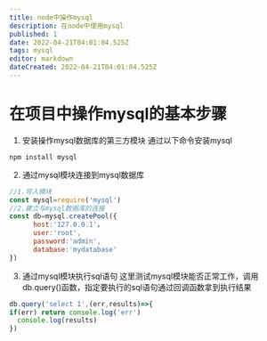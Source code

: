 ```yaml
---
title: node中操作mysql
description: 在node中使用mysql
published: 1
date: 2022-04-21T04:01:04.525Z
tags: mysql
editor: markdown
dateCreated: 2022-04-21T04:01:04.525Z
---
```


# 在项目中操作mysql的基本步骤
1. 安装操作mysql数据库的第三方模块
通过以下命令安装mysql
``` shell
npm install mysql
```
2. 通过mysql模块连接到mysql数据库
``` js
//1.导入模块
const mysql=require('mysql')
//2.建立与mysql数据库的连接
const db=mysql.createPool({
      host:'127.0.0.1'，
      user:'root',
      password:'admin',
      database:'mydatabase'
})
```
3. 通过mysql模块执行sql语句
这里测试mysql模块能否正常工作，调用db.query()函数，指定要执行的sql语句通过回调函数拿到执行结果
``` js
db.query('select 1',(err,results)=>{
if(err) return console.log('err')
  console.log(results)
})
```
